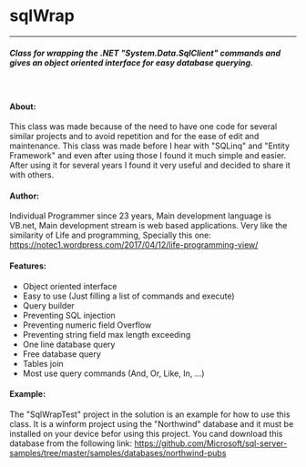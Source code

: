 # sqlWrap

------------


##### Class for wrapping the .NET "System.Data.SqlClient" commands and gives an object oriented interface for easy database querying.

&nbsp;

#### About:

This class was made because of the need to have one code for several similar projects and to avoid repetition and for the ease of edit and maintenance.
This class was made before I hear with "SQLinq" and "Entity Framework" and even after using those I found it much simple and easier.
After using it for several years I found it very useful and decided to share it with others.


#### Author:

Individual Programmer since 23 years,
Main development language is VB.net,
Main development stream is web based applications.
Very like the similarity of Life and programming, Specially this one: https://notec1.wordpress.com/2017/04/12/life-programming-view/


#### Features:

- Object oriented interface 
- Easy to use (Just filling a list of commands and execute)
- Query builder
- Preventing SQL injection
- Preventing numeric field Overflow
- Preventing string field max length exceeding
- One line database query
- Free database query
- Tables join
- Most use query commands (And, Or, Like, In, ...)

#### Example:
The "SqlWrapTest" project in the solution is an example for how to use this class.
It is a winform project using the "Northwind" database and it must be installed on your device befor using this project.
You cand download this database from the following link:
https://github.com/Microsoft/sql-server-samples/tree/master/samples/databases/northwind-pubs

